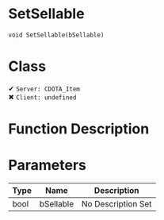 # SetSellable
```
void SetSellable(bSellable)
```
# Class
✔ `Server: CDOTA_Item`  
✖ `Client: undefined`  

# Function Description

# Parameters
Type|Name|Description
--|--|--
bool|bSellable|No Description Set
